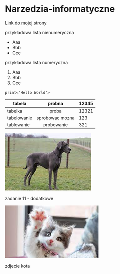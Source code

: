 # Narzedzia-informatyczne

[Link do mojej strony](https://podgorek.github.io)


przykładowa lista nienumeryczna
- Aaa
- Bbb
- Ccc

przykładowa lista numeryczna
1. Aaa
2. Bbb
3. Ccc


```p
print<"Hello World">
```

|tabela     |probna          |12345  |
|-----------|:--------------:|-------|
|tabelka    |proba           |12321  |
|tabelowanie|sprobowac mozna |123    |
|tablowanie |probowanie      |321    |

![zdjecie psa](animals/dog.jpg)

zadanie 11 - dodatkowe

![zdjecie kota](animals/cat.jpg)

zdjecie kota
